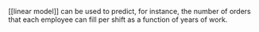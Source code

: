 [[linear model]] can be used to predict, for instance, the number of orders that each employee can fill per shift as a function of years of work. 
